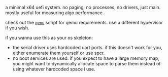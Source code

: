 a minimal x64 uefi system. no paging, no processes, no drivers, just main.  
mostly useful for measuring algo performance.

check out the [`qemu`](./qemu) script for qemu requirements. use a different
hypervisor if you wish.

if you wanna use this as your os skeleton:
* the serial driver uses hardcoded uart ports. if this doesn't work for you,
  either enumerate them yourself or use spcr.
* no boot services are used. if you expect to have a large memory map, you might
  want to dynamically allocate space to parse them instead of using whatever
  hardcoded space i use.
